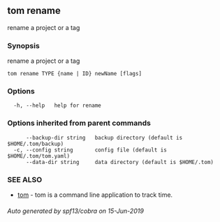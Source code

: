 ## tom rename

rename a project or a tag

### Synopsis

rename a project or a tag

```
tom rename TYPE {name | ID} newName [flags]
```

### Options

```
  -h, --help   help for rename
```

### Options inherited from parent commands

```
      --backup-dir string   backup directory (default is $HOME/.tom/backup)
  -c, --config string       config file (default is $HOME/.tom/tom.yaml)
      --data-dir string     data directory (default is $HOME/.tom)
```

### SEE ALSO

* [tom](tom.md)	 - tom is a command line application to track time.

###### Auto generated by spf13/cobra on 15-Jun-2019
